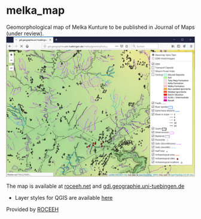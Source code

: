 # melka_map

Geomorphological map of Melka Kunture to be published in Journal of Maps (under review).
![Screenshot of the map](/img/thunderbird_screenshot.PNG)

The map is available at <a href="http://www.roceeh.net/ethiopia_geomorphological_map" target="_blank">roceeh.net</a> and <a href="http://gdi.geographie.uni-tuebingen.de/melka/geomorphology.html#14/8.7298/38.5996" target="_blank">gdi.geographie.uni-tuebingen.de</a>
* Layer styles for QGIS are available [here](layer_styles)


Provided by <a href="http://www.roceeh.net/home/" target="_blank">ROCEEH</a>

